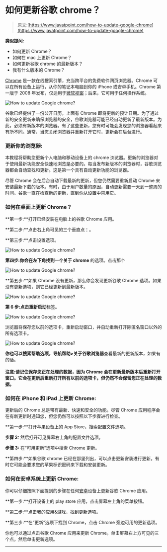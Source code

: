 # 如何更新谷歌 chrome？

> 原文:[https://www.javatpoint.com/how-to-update-google-chrome](https://www.javatpoint.com/how-to-update-google-chrome)

**类似提问:**

*   如何更新 Chrome？
*   如何在 mac 上更新 Chrome？
*   如何更新谷歌 chrome 的最新版本？
*   我有什么版本的 Chrome？

[Chrome](https://www.javatpoint.com/google-chrome) 是一款在线搜索引擎，充当跨平台的免费软件网页浏览器。Chrome 可以在所有设备上运行，从你的笔记本电脑到你的 iPhone 或安卓手机。Chrome 第一版于 2008 年发布，仅适用于[微软视窗](https://www.javatpoint.com/windows)；后来，它可用于任何操作系统。

![How to update Google chrome?](../Images/2f3eeae1bb77bc4fd5b1521bf9725a58.png)

谷歌已经提供了一份公开日历，上面有 Chrome 即将更新的预计日期。为了通过新的安全更新来确保浏览器的安全，谷歌浏览器可能已经自动更新了最新版本。为此，必须有新版本的浏览器。有了这些更新，您有时可能会发现您的浏览器看起来有所不同。通常，当您关闭浏览器并重新打开它时，更新会在后台进行。

### 更新你的浏览器:

本教程将帮助您更新个人电脑和移动设备上的 chrome 浏览器。更新的浏览器对于使用最新功能安全快速地浏览是必要的。每当发布新版本的浏览器时，谷歌浏览器都会自动查找和更新。这是第一个具有自动更新功能的浏览器。

尽管 Chrome 会在后台自动下载最新的更新，但您仍然需要重新启动 Chrome 来安装最新下载的版本。有时，由于用户数量的原因，自动更新需要一天到一整周的时间。谷歌一直在检查新的更新，直到你从设置中禁用它。

### 如何在桌面上更新 Chrome？

**第一步:**打开已经安装在电脑上的谷歌 Chrome 应用。

**第二步:**点击右上角可见的三个垂直点⋮。

**第三步:**点击设置选项。

![How to update Google chrome?](../Images/ce2c016fbcf07ba9c1a391e87066472b.png)

**第四步:**你会在左下角找到一个**关于 chrome** 的选项。点击那个

![How to update Google chrome?](../Images/f61edb7ff56bc67b8e5efab6b2f9bce3.png)

**第五步:**如果 Chrome 没有更新，那么你会发现更新谷歌 Chrome 选项。如果没有更新选项，则它已经更新到最新版本。

![How to update Google chrome?](../Images/e0ba889beb8a39a0ded57afaee4ebb3c.png)

**第 6 步:**点击**重新启动**标签。

![How to update Google chrome?](../Images/641549e9939bd808f64a7203d2e6b9f6.png)

浏览器将保存您以前的选项卡，重新启动窗口，并自动重新打开除匿名窗口以外的所有选项卡。

![How to update Google chrome?](../Images/cf14ed8a451e6fb1e265ac8f3f73b604.png)

**你也可以搜索帮助选项，导航帮助>关于谷歌浏览器**查看最新的更新版本，如果有的话。

#### 注意:请记住保存您正在处理的数据，因为 Chrome 会在更新最新版本后重新打开窗口。它会在更新后重新打开所有以前的选项卡，但仍然不会保留您正在处理的数据。

### 如何在 iPhone 和 iPad 上更新 Chrome:

更新后的 Chrome 总是带有最新、快速和安全的功能。尽管 Chrome 应用程序会在有新更新时通知您，但您仍然可以按照以下步骤进行检查。

**第一步:**打开苹果设备上的 App Store，搜索配置文件选项。

**步骤 2:** 然后打开可见屏幕右上角的配置文件选项。

**步骤 3:** 在“可用更新”选项中搜索 Chrome 更新。

**第四步:**如果谷歌 chrome 已经在那里列出，可以点击更新安装进行更新。有时它可能会要求您的苹果标识密码来下载和安装更新。

### 如何在安卓系统上更新 Chrome:

你可以仔细按照下面提到的步骤在任何[安卓](https://www.javatpoint.com/android-tutorial)设备上更新谷歌 Chrome 应用。

**第一步:**打开设备上的 play store 应用，点击屏幕左上角的菜单按钮。

**第二步:**点击我的应用&游戏，找到更新选项。

**第三步:**在“更新”选项下找到 Chrome，点击 Chrome 旁边可用的更新选项。

你也可以通过点击谷歌 Chrome 应用来更新 Chrome。单击屏幕右上方可见的三个点，然后单击更新选项。

* * *